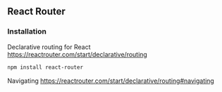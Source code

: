## React Router

### Installation

Declarative routing for React
https://reactrouter.com/start/declarative/routing
```bash
npm install react-router
```
Navigating
https://reactrouter.com/start/declarative/routing#navigating